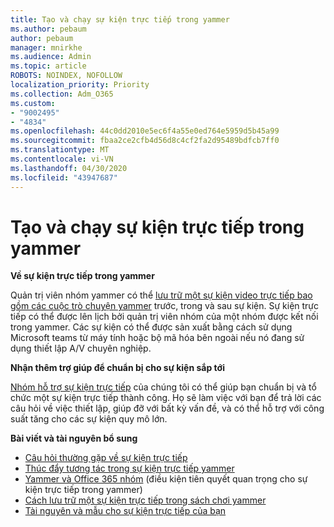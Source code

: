 ```yaml
---
title: Tạo và chạy sự kiện trực tiếp trong yammer
ms.author: pebaum
author: pebaum
manager: mnirkhe
ms.audience: Admin
ms.topic: article
ROBOTS: NOINDEX, NOFOLLOW
localization_priority: Priority
ms.collection: Adm_O365
ms.custom:
- "9002495"
- "4834"
ms.openlocfilehash: 44c0dd2010e5ec6f4a55e0ed764e5959d5b45a99
ms.sourcegitcommit: fbaa2ce2cfb4d56d8c4cf2fa2d95489bdfcb7ff0
ms.translationtype: MT
ms.contentlocale: vi-VN
ms.lasthandoff: 04/30/2020
ms.locfileid: "43947687"
---
```

# <a name="create-and-run-live-events-in-yammer"></a>Tạo và chạy sự kiện trực tiếp trong yammer

**Về sự kiện trực tiếp trong yammer**

Quản trị viên nhóm yammer có thể [lưu trữ một sự kiện video trực tiếp bao gồm các cuộc trò chuyện yammer](https://docs.microsoft.com/yammer/manage-yammer-groups/yammer-live-events) trước, trong và sau sự kiện. Sự kiện trực tiếp có thể được lên lịch bởi quản trị viên nhóm của một nhóm được kết nối trong yammer. Các sự kiện có thể được sản xuất bằng cách sử dụng Microsoft teams từ máy tính hoặc bộ mã hóa bên ngoài nếu nó đang sử dụng thiết lập A/V chuyên nghiệp.

**Nhận thêm trợ giúp để chuẩn bị cho sự kiện sắp tới**

[Nhóm hỗ trợ sự kiện trực tiếp](https://aka.ms/AA87gbh) của chúng tôi có thể giúp bạn chuẩn bị và tổ chức một sự kiện trực tiếp thành công. Họ sẽ làm việc với bạn để trả lời các câu hỏi về việc thiết lập, giúp đỡ với bất kỳ vấn đề, và có thể hỗ trợ với công suất tăng cho các sự kiện quy mô lớn.

**Bài viết và tài nguyên bổ sung**

- [Câu hỏi thường gặp về sự kiện trực tiếp](https://support.office.com/article/43bbd59d-a734-4c8f-923d-6a239d137d34)
- [Thúc đẩy tương tác trong sự kiện trực tiếp yammer](https://support.office.com/article/drive-engagement-in-a-yammer-live-event-c0244ad8-6dcb-419c-add9-2e4a00543412?ui=en-US&rs=en-US&ad=US)
- [Yammer và Office 365 nhóm](https://docs.microsoft.com/yammer/manage-yammer-groups/yammer-and-office-365-groups) (điều kiện tiên quyết quan trọng cho sự kiện trực tiếp trong yammer)
- [Cách lưu trữ một sự kiện trực tiếp trong sách chơi yammer](https://aka.ms/LiveEventsinYammerplaybook)
- [Tài nguyên và mẫu cho sự kiện trực tiếp của bạn](https://aka.ms/LiveEventYammerTemplates)
